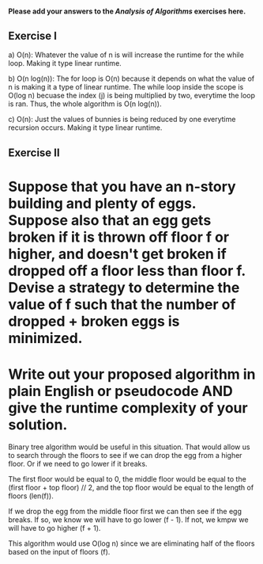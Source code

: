 #### Please add your answers to the ***Analysis of  Algorithms*** exercises here.

## Exercise I

a) O(n): Whatever the value of n is will increase the runtime for the while loop. Making it type linear runtime.


b) O(n log(n)): The for loop is O(n) because it depends on what the value of n is making it a type of linear runtime. The while loop inside the scope is O(log n) becuase the index (j) is being multiplied by two, everytime the loop is ran. Thus, the whole algorithm is O(n log(n)).


c) O(n): Just the values of bunnies is being reduced by one everytime recursion occurs. Making it type linear runtime.

## Exercise II

# Suppose that you have an n-story building and plenty of eggs. Suppose also that an egg gets broken if it is thrown off floor f or higher, and doesn't get broken if dropped off a floor less than floor f. Devise a strategy to determine the value of f such that the number of dropped + broken eggs is minimized.

# Write out your proposed algorithm in plain English or pseudocode AND give the runtime complexity of your solution.

Binary tree algorithm would be useful in this situation. That would allow us to search through the floors to see if we can drop the egg from a higher floor. Or if we need to go lower if it breaks.

The first floor would be equal to 0, the middle floor would be equal to the (first floor + top floor) // 2, and the top floor would be equal to the length of floors (len(f)).

If we drop the egg from the middle floor first we can then see if the egg breaks. If so, we know we will have to go lower (f - 1). If not, we kmpw we will have to go higher (f + 1).

This algorithm would use O(log n) since we are eliminating half of the floors based on the input of floors (f).




